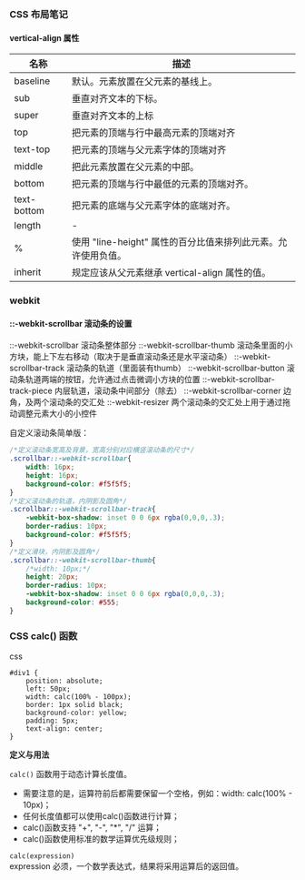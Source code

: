 ### CSS 布局笔记

#### vertical-align 属性

名称|描述
-|-
baseline|默认。元素放置在父元素的基线上。|
sub|垂直对齐文本的下标。|
super|垂直对齐文本的上标|
top|把元素的顶端与行中最高元素的顶端对齐|
text-top|把元素的顶端与父元素字体的顶端对齐|
middle|把此元素放置在父元素的中部。|
bottom|把元素的顶端与行中最低的元素的顶端对齐。|
text-bottom|把元素的底端与父元素字体的底端对齐。|
length|-|
%|使用 "line-height" 属性的百分比值来排列此元素。允许使用负值。|
inherit|规定应该从父元素继承 vertical-align 属性的值。|


### webkit

#### ::-webkit-scrollbar 滚动条的设置

 ::-webkit-scrollbar         滚动条整体部分
 ::-webkit-scrollbar-thumb             滚动条里面的小方块，能上下左右移动（取决于是垂直滚动条还是水平滚动条）
 ::-webkit-scrollbar-track      滚动条的轨道（里面装有thumb）
 ::-webkit-scrollbar-button      滚动条轨道两端的按钮，允许通过点击微调小方块的位置
 ::-webkit-scrollbar-track-piece    内层轨道，滚动条中间部分（除去）
 ::-webkit-scrollbar-corner     边角，及两个滚动条的交汇处
 ::-webkit-resizer       两个滚动条的交汇处上用于通过拖动调整元素大小的小控件


自定义滚动条简单版：

```css
/*定义滚动条宽高及背景，宽高分别对应横竖滚动条的尺寸*/
.scrollbar::-webkit-scrollbar{
    width: 16px;
    height: 16px;
    background-color: #f5f5f5;
}
/*定义滚动条的轨道，内阴影及圆角*/
.scrollbar::-webkit-scrollbar-track{
    -webkit-box-shadow: inset 0 0 6px rgba(0,0,0,.3);
    border-radius: 10px;
    background-color: #f5f5f5;
}
/*定义滑块，内阴影及圆角*/
.scrollbar::-webkit-scrollbar-thumb{
    /*width: 10px;*/
    height: 20px;
    border-radius: 10px;
    -webkit-box-shadow: inset 0 0 6px rgba(0,0,0,.3);
    background-color: #555;
}
```

### CSS calc() 函数
css
```
#div1 {
    position: absolute;
    left: 50px;
    width: calc(100% - 100px);
    border: 1px solid black;
    background-color: yellow;
    padding: 5px;
    text-align: center;
}
```
**定义与用法**

`calc()` 函数用于动态计算长度值。

* 需要注意的是，运算符前后都需要保留一个空格，例如：width: calc(100% - 10px)；
* 任何长度值都可以使用calc()函数进行计算；
* calc()函数支持 "+", "-", "*", "/" 运算；
* calc()函数使用标准的数学运算优先级规则；

`calc(expression)`<br/>
expression 必须，一个数学表达式，结果将采用运算后的返回值。